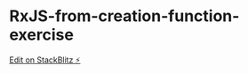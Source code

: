 # RxJS-from-creation-function-exercise

[Edit on StackBlitz ⚡️](https://stackblitz.com/edit/rxjs-kfyvab)